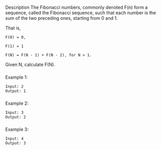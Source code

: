 Description
The Fibonacci numbers, commonly denoted F(n) form a sequence, called the Fibonacci sequence, such that each number is the sum of the two preceding ones, starting from 0 and 1.

That is,
```
F(0) = 0, 
```
```
F(1) = 1
```
```
F(N) = F(N - 1) + F(N - 2), for N > 1.
```
Given N, calculate F(N).
###
Example 1:
```
Input: 2
Output: 1
```
###
Example 2:
```
Input: 3
Output: 2
```
###
Example 3:
```
Input: 4
Output: 3
```